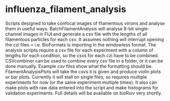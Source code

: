 # influenza_filament_analysis
Scripts designed to take confocal images of filamentous virions and analyse them in useful ways.
BatchFilamentAnalysis will analyse 8-bit single-channel images in FIJI and generate a csv file with the lengths of all filamentous particles for each csv. It assumes nothing will interrupt opening the czi files = i.e. BioFormats is importing in the windowless format.
The analysis scripts require a csv file for each experiment with a column of lengths for each condition, so the csvs for each czi have to be combined. CSVcombiner can be used to combine every csv file in a folder, or it can be done manually. Example csv files show what the formatting should be.
FilamentAnalysisPlots will take the csvs it is given and produce violin plots or bar plots. Currently it will stall on single files, so requires multiple experiments for now (or the same experiment multiple times). It also can make plots with raw data entered into the script and make histograms for validation experiments.
Full details will be available on bioRxiv very shortly.
